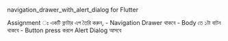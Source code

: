 navigation_drawer_with_alert_dialog for Flutter

Assignment ঃ একটি ফ্লাটার এপ তৈরি করুন, - Navigation Drawer থাকবে - Body তে ১টা বাটন থাকবে - Button press করলে Alert Dialog আসবে